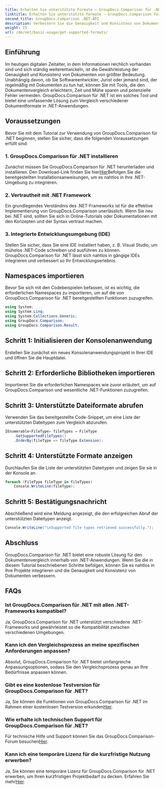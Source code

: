 ```yaml
---
title: Erhalten Sie unterstützte Formate – GroupDocs.Comparison für .NET
linktitle: Erhalten Sie unterstützte Formate – GroupDocs.Comparison für .NET
second_title: GroupDocs.Comparison .NET-API
description: Verbessern Sie die Genauigkeit und Konsistenz von Dokumenten mit GroupDocs.Comparison für .NET. Integrieren Sie dieses leistungsstarke Tool nahtlos in Ihre .NET-Anwendungen.
weight: 15
url: /de/net/basic-usage/get-supported-formats/
---
```

## Einführung
Im heutigen digitalen Zeitalter, in dem Informationen reichlich vorhanden sind und sich ständig weiterentwickeln, ist die Gewährleistung der Genauigkeit und Konsistenz von Dokumenten von größter Bedeutung. Unabhängig davon, ob Sie Softwareentwickler, Jurist oder jemand sind, der regelmäßig mit Dokumenten zu tun hat, können Sie mit Tools, die den Dokumentenvergleich erleichtern, Zeit und Mühe sparen und potenzielle Fehler vermeiden. GroupDocs.Comparison für .NET ist ein solches Tool und bietet eine umfassende Lösung zum Vergleich verschiedener Dokumentformate in .NET-Anwendungen.
## Voraussetzungen
Bevor Sie mit dem Tutorial zur Verwendung von GroupDocs.Comparison für .NET beginnen, stellen Sie sicher, dass die folgenden Voraussetzungen erfüllt sind:
### 1. GroupDocs.Comparison für .NET installieren
 Zunächst müssen Sie GroupDocs.Comparison für .NET herunterladen und installieren. Den Download-Link finden Sie hier[Hier](https://releases.groupdocs.com/comparison/net/)Befolgen Sie die bereitgestellten Installationsanweisungen, um es nahtlos in Ihre .NET-Umgebung zu integrieren.
### 2. Vertrautheit mit .NET Framework
Ein grundlegendes Verständnis des .NET-Frameworks ist für die effektive Implementierung von GroupDocs.Comparison unerlässlich. Wenn Sie neu bei .NET sind, sollten Sie sich in Online-Tutorials oder Dokumentationen mit den Konzepten und der Syntax vertraut machen.
### 3. Integrierte Entwicklungsumgebung (IDE)
Stellen Sie sicher, dass Sie eine IDE installiert haben, z. B. Visual Studio, um mühelos .NET-Code schreiben und ausführen zu können. GroupDocs.Comparison für .NET lässt sich nahtlos in gängige IDEs integrieren und verbessert so Ihr Entwicklungserlebnis.

## Namespaces importieren
Bevor Sie sich mit den Codebeispielen befassen, ist es wichtig, die erforderlichen Namespaces zu importieren, um auf die von GroupDocs.Comparison für .NET bereitgestellten Funktionen zuzugreifen.
```csharp
using System;
using System.Linq;
using System.Collections.Generic;
using GroupDocs.Comparison;
using GroupDocs.Comparison.Result;
```

## Schritt 1: Initialisieren der Konsolenanwendung
Erstellen Sie zunächst ein neues Konsolenanwendungsprojekt in Ihrer IDE und öffnen Sie die Hauptdatei.
## Schritt 2: Erforderliche Bibliotheken importieren
Importieren Sie die erforderlichen Namespaces wie zuvor erläutert, um auf GroupDocs.Comparison und wesentliche .NET-Funktionen zuzugreifen.
## Schritt 3: Unterstützte Dateiformate abrufen
Verwenden Sie das bereitgestellte Code-Snippet, um eine Liste der unterstützten Dateitypen zum Vergleich abzurufen.
```csharp
IEnumerable<FileType> fileTypes = FileType
    .GetSupportedFileTypes()
    .OrderBy(fileType => fileType.Extension);
```
## Schritt 4: Unterstützte Formate anzeigen
Durchlaufen Sie die Liste der unterstützten Dateitypen und zeigen Sie sie in der Konsole an.
```csharp
foreach (FileType fileType in fileTypes)
    Console.WriteLine(fileType);
```
## Schritt 5: Bestätigungsnachricht
Abschließend wird eine Meldung angezeigt, die den erfolgreichen Abruf der unterstützten Dateitypen anzeigt.
```csharp
Console.WriteLine("\nSupported file types retrieved successfully.");
```

## Abschluss
GroupDocs.Comparison für .NET bietet eine robuste Lösung für den Dokumentenvergleich innerhalb von .NET-Anwendungen. Wenn Sie die in diesem Tutorial beschriebenen Schritte befolgen, können Sie es nahtlos in Ihre Projekte integrieren und die Genauigkeit und Konsistenz von Dokumenten verbessern.
## FAQs
### Ist GroupDocs.Comparison für .NET mit allen .NET-Frameworks kompatibel?
Ja, GroupDocs.Comparison für .NET unterstützt verschiedene .NET-Frameworks und gewährleistet so die Kompatibilität zwischen verschiedenen Umgebungen.
### Kann ich den Vergleichsprozess an meine spezifischen Anforderungen anpassen?
Absolut, GroupDocs.Comparison für .NET bietet umfangreiche Anpassungsoptionen, sodass Sie den Vergleichsprozess genau an Ihre Bedürfnisse anpassen können.
### Gibt es eine kostenlose Testversion für GroupDocs.Comparison für .NET?
 Ja, Sie können die Funktionen von GroupDocs.Comparison für .NET im Rahmen einer kostenlosen Testversion erkunden[Hier](https://releases.groupdocs.com/).
### Wie erhalte ich technischen Support für GroupDocs.Comparison für .NET?
 Für technische Hilfe und Support können Sie das GroupDocs.Comparison-Forum besuchen[Hier](https://forum.groupdocs.com/c/comparison/12).
### Kann ich eine temporäre Lizenz für die kurzfristige Nutzung erwerben?
 Ja, Sie können eine temporäre Lizenz für GroupDocs.Comparison für .NET erwerben, um Ihren kurzfristigen Projektbedarf zu decken. Erfahren Sie mehr[Hier](https://purchase.groupdocs.com/temporary-license/).